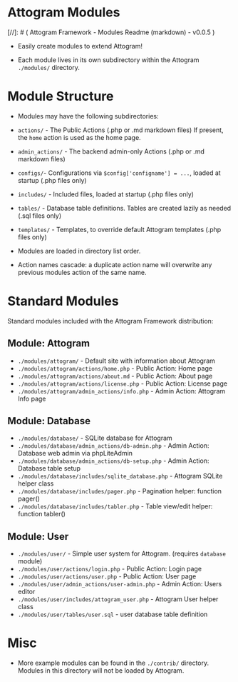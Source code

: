 Attogram Modules
===
[//]: # ( Attogram Framework - Modules Readme (markdown) - v0.0.5 )

* Easily create modules to extend Attogram!

* Each module lives in its own subdirectory within the Attogram `./modules/` directory.

# Module Structure

* Modules may have the following subdirectories:

 * `actions/` - The Public Actions (.php or .md markdown files)  If present, the `home` action is used as the home page.

 * `admin_actions/` - The backend admin-only Actions (.php or .md markdown files)

 * `configs/`- Configurations via `$config['configname'] = ...`, loaded at startup (.php files only)

 * `includes/` - Included files, loaded at startup (.php files only)

 * `tables/` - Database table definitions. Tables are created lazily as needed (.sql files only)

 * `templates/` - Templates, to override default Attogram templates  (.php files only)

* Modules are loaded in directory list order.
 * Action names cascade: a duplicate action name will overwrite any previous modules action of the same name.

# Standard Modules

Standard modules included with the Attogram Framework distribution:

## Module: Attogram
* `./modules/attogram/` - Default site with information about Attogram
* `./modules/attogram/actions/home.php` - Public Action: Home page
* `./modules/attogram/actions/about.md` - Public Action: About page
* `./modules/attogram/actions/license.php` - Public Action: License page
* `./modules/attogram/admin_actions/info.php` - Admin Action: Attogram Info page

## Module: Database
* `./modules/database/` - SQLite database for Attogram
* `./modules/database/admin_actions/db-admin.php` - Admin Action:  Database web admin via phpLiteAdmin
* `./modules/database/admin_actions/db-setup.php` - Admin Action: Database table setup
* `./modules/database/includes/sqlite_database.php` - Attogram SQLite helper class
* `./modules/database/includes/pager.php` - Pagination helper: function pager()
* `./modules/database/includes/tabler.php` - Table view/edit helper: function tabler()

## Module: User
* `./modules/user/` - Simple user system for Attogram. (requires `database` module)
* `./modules/user/actions/login.php` - Public Action: Login page
* `./modules/user/actions/user.php` - Public Action: User page
* `./modules/user/admin_actions/user-admin.php` - Admin Action: Users editor
* `./modules/user/includes/attogram_user.php` - Attogram User helper class
* `./modules/user/tables/user.sql` - user database table definition

# Misc

* More example modules can be found in the `./contrib/` directory. Modules in this directory will not be loaded by Attogram.
